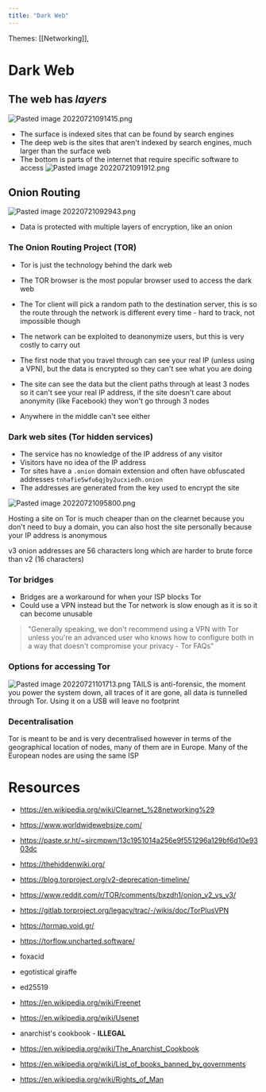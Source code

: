 ```yaml
---
title: "Dark Web"
---
```

Themes: [[Networking]], 

# Dark Web
## The web has *layers*
![Pasted image 20220721091415.png](Pasted%20image%2020220721091415.png)
- The surface is indexed sites that can be found by search engines
- The deep web is the sites that aren't indexed by search engines, much larger than the surface web
- The bottom is parts of the internet that require specific software to access
![Pasted image 20220721091912.png](Pasted%20image%2020220721091912.png)

## Onion Routing
![Pasted image 20220721092943.png](Pasted%20image%2020220721092943.png)
- Data is protected with multiple layers of encryption, like an onion
### The Onion Routing Project (TOR)
- Tor is just the technology behind the dark web
- The TOR browser is the most popular browser used to access the dark web

- The Tor client will pick a random path to the destination server, this is so the route through the network is different every time - hard to track, not impossible though
- The network can be exploited to deanonymize users, but this is very costly to carry out

- The first node that you travel through can see your real IP (unless using a VPN), but the data is encrypted so they can't see what you are doing
- The site can see the data but the client paths through at least 3 nodes so it can't see your real IP address, if the site doesn't care about anonymity (like Facebook) they won't go through 3 nodes
- Anywhere in the middle can't see either

### Dark web sites (Tor hidden services)
- The service has no knowledge of the IP address of any visitor
- Visitors have no idea of the IP address
- Tor sites have a `.onion` domain extension and often have obfuscated addresses `tnhafie5wfu6qjby2ucxiedh.onion`
- The addresses are generated from the key used to encrypt the site

![Pasted image 20220721095800.png](Pasted%20image%2020220721095800.png)

Hosting a site on Tor is much cheaper than on the clearnet because you don't need to buy a domain, you can also host the site personally because your IP address is anonymous

v3 onion addresses are 56 characters long which are harder to brute force than v2 (16 characters)

### Tor bridges
- Bridges are a workaround for when your ISP blocks Tor
- Could use a VPN instead but the Tor network is slow enough as it is so it can become unusable
> "Generally speaking, we don't recommend using a VPN with Tor unless you're an advanced user who knows how to configure both in a way that doesn't compromise your privacy - Tor FAQs"

### Options for accessing Tor
![Pasted image 20220721101713.png](Pasted%20image%2020220721101713.png)
TAILS is anti-forensic, the moment you power the system down, all traces of it are gone, all data is tunnelled through Tor. Using it on a USB will leave no footprint

### Decentralisation
Tor is meant to be and is very decentralised however in terms of the geographical location of nodes, many of them are in Europe. Many of the European nodes are using the same ISP

# Resources
- https://en.wikipedia.org/wiki/Clearnet_%28networking%29
- https://www.worldwidewebsize.com/
- https://paste.sr.ht/~sircmpwn/13c1951014a256e9f551296a129bf6d10e9303dc
- https://thehiddenwiki.org/
- https://blog.torproject.org/v2-deprecation-timeline/
- https://www.reddit.com/r/TOR/comments/bxzdh1/onion_v2_vs_v3/
- https://gitlab.torproject.org/legacy/trac/-/wikis/doc/TorPlusVPN
- https://tormap.void.gr/
- https://torflow.uncharted.software/
- foxacid
- egotistical giraffe
- ed25519
- https://en.wikipedia.org/wiki/Freenet
- https://en.wikipedia.org/wiki/Usenet



- anarchist's cookbook - **ILLEGAL**
- https://en.wikipedia.org/wiki/The_Anarchist_Cookbook
- https://en.wikipedia.org/wiki/List_of_books_banned_by_governments
- https://en.wikipedia.org/wiki/Rights_of_Man

